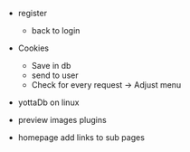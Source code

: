 - register
    - back to login

- Cookies
    - Save in db
    - send to user
    - Check for every request -> Adjust menu
- yottaDb on linux
- preview images plugins
- homepage add links to sub pages
